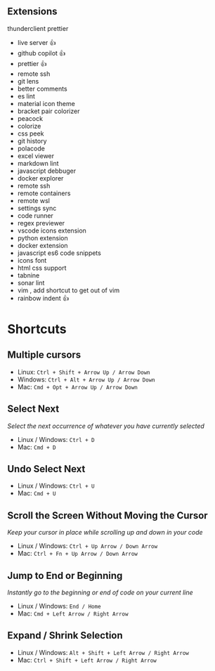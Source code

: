 ## Extensions
thunderclient
prettier
- live server 👍
- github copilot 👍
- prettier 👍
- remote ssh
- git lens
- better comments
- es lint
- material icon theme
- bracket pair colorizer
- peacock
- colorize
- css peek
- git history
- polacode
- excel viewer
- markdown lint
- javascript debbuger
- docker explorer
- remote ssh
- remote containers
- remote wsl
- settings sync
- code runner
- regex previewer
- vscode icons extension
- python extension
- docker extension
- javascript es6 code snippets
- icons font
- html css support
- tabnine
- sonar lint
- vim , add shortcut to get out of vim
- rainbow indent 👍

# Shortcuts
## Multiple cursors
- Linux: `Ctrl + Shift + Arrow Up / Arrow Down`  
- Windows: `Ctrl + Alt + Arrow Up / Arrow Down`
- Mac: `Cmd + Opt + Arrow Up / Arrow Down`

## Select Next
*Select the next occurrence of whatever you have currently selected*
- Linux / Windows: `Ctrl + D`
- Mac: `Cmd + D`

## Undo Select Next
-   Linux / Windows: `Ctrl + U`
-   Mac: `Cmd + U`

## Scroll the Screen Without Moving the Cursor
*Keep your cursor in place while scrolling up and down in your code*
- Linux / Windows: `Ctrl + Up Arrow / Down Arrow`
- Mac: `Ctrl + Fn + Up Arrow / Down Arrow`

## Jump to End or Beginning
*Instantly go to the beginning or end of code on your current line*
-   Linux / Windows: `End / Home`
-   Mac: `Cmd + Left Arrow / Right Arrow`

## Expand / Shrink Selection
-   Linux / Windows: `Alt + Shift + Left Arrow / Right Arrow`
-   Mac: `Ctrl + Shift + Left Arrow / Right Arrow`